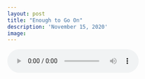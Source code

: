 ```yaml
---
layout: post
title: "Enough to Go On"
description: 'November 15, 2020'
image:
---
```


<audio controls preload="metadata">
  <source src="https://docs.google.com/uc?export=open&id=1AZOWdsAQ68cH2wA4M2VY7KYll2G_6_vj" type="audio/mp3">
Your browser does not support the audio element.
</audio>
